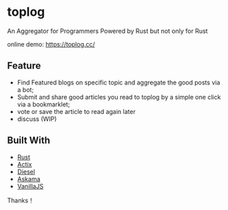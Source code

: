 # toplog
An Aggregator for Programmers Powered by Rust but not only for Rust

online demo: https://toplog.cc/

## Feature

- Find Featured blogs on specific topic and aggregate the good posts via a bot;
- Submit and share good articles you read to toplog by a simple one click via a bookmarklet;
- vote or save the article to read again later
- discuss (WIP)

## Built With

- [Rust](https://www.rust-lang.org)
- [Actix](https://actix.rs/)
- [Diesel](http://diesel.rs/)
- [Askama](https://github.com/djc/askama)
- [VanillaJS](https://developer.mozilla.org/en-US/docs/Web/JavaScript)

Thanks！
